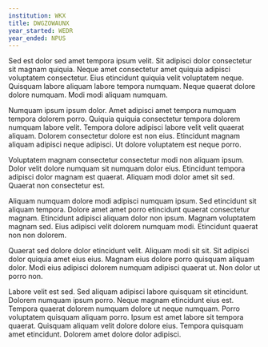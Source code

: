 ```yaml
---
institution: WKX
title: DWGZOWAUNX
year_started: WEDR
year_ended: NPUS
---
```


Sed est dolor sed amet tempora ipsum velit. Sit adipisci dolor consectetur sit magnam quiquia. Neque amet consectetur amet quiquia adipisci voluptatem consectetur. Eius etincidunt quiquia velit voluptatem neque. Quisquam labore aliquam labore tempora numquam. Neque quaerat dolore dolore numquam. Modi modi aliquam numquam.

Numquam ipsum ipsum dolor. Amet adipisci amet tempora numquam tempora dolorem porro. Quiquia quiquia consectetur tempora dolorem numquam labore velit. Tempora dolore adipisci labore velit velit quaerat aliquam. Dolorem consectetur dolore est non eius. Etincidunt magnam aliquam adipisci neque adipisci. Ut dolore voluptatem est neque porro.

Voluptatem magnam consectetur consectetur modi non aliquam ipsum. Dolor velit dolore numquam sit numquam dolor eius. Etincidunt tempora adipisci dolor magnam est quaerat. Aliquam modi dolor amet sit sed. Quaerat non consectetur est.

Aliquam numquam dolore modi adipisci numquam ipsum. Sed etincidunt sit aliquam tempora. Dolore amet amet porro etincidunt quaerat consectetur magnam. Etincidunt adipisci aliquam dolor non ipsum. Magnam voluptatem magnam sed. Eius adipisci velit dolorem numquam modi. Etincidunt quaerat non non dolorem.

Quaerat sed dolore dolor etincidunt velit. Aliquam modi sit sit. Sit adipisci dolor quiquia amet eius eius. Magnam eius dolore porro quisquam aliquam dolor. Modi eius adipisci dolorem numquam adipisci quaerat ut. Non dolor ut porro non.

Labore velit est sed. Sed aliquam adipisci labore quisquam sit etincidunt. Dolorem numquam ipsum porro. Neque magnam etincidunt eius est. Tempora quaerat dolorem numquam dolore ut neque numquam. Porro voluptatem quisquam aliquam porro. Ipsum est amet labore sit tempora quaerat. Quisquam aliquam velit dolore dolore eius. Tempora quisquam amet etincidunt. Dolorem amet dolore dolor adipisci.
    
